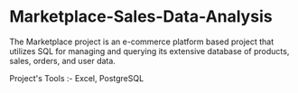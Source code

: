 # Marketplace-Sales-Data-Analysis

The Marketplace project is an e-commerce platform based project that utilizes SQL for managing and querying its extensive database of products, sales, orders, and user data.

Project's Tools :-
Excel,
PostgreSQL
